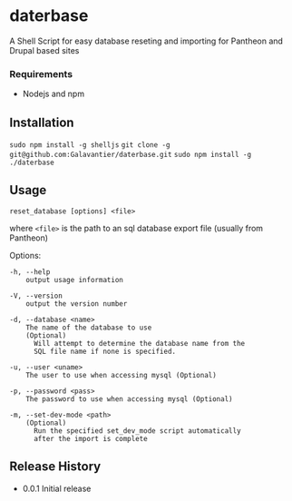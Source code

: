 daterbase
=========

A Shell Script for easy database reseting and importing for Pantheon and Drupal based sites

### Requirements
* Nodejs and npm

## Installation

```sudo npm install -g shelljs```
```git clone -g git@github.com:Galavantier/daterbase.git```
```sudo npm install -g ./daterbase```

## Usage

  `reset_database [options] <file>`

  where `<file>` is the path to an sql database export file (usually from Pantheon)

  Options:

    -h, --help
        output usage information

    -V, --version
        output the version number

    -d, --database <name>
        The name of the database to use
        (Optional)
          Will attempt to determine the database name from the
          SQL file name if none is specified.

    -u, --user <uname>
        The user to use when accessing mysql (Optional)

    -p, --password <pass>
        The password to use when accessing mysql (Optional)

    -m, --set-dev-mode <path>
        (Optional)
          Run the specified set_dev_mode script automatically
          after the import is complete

## Release History

  * 0.0.1 Initial release
